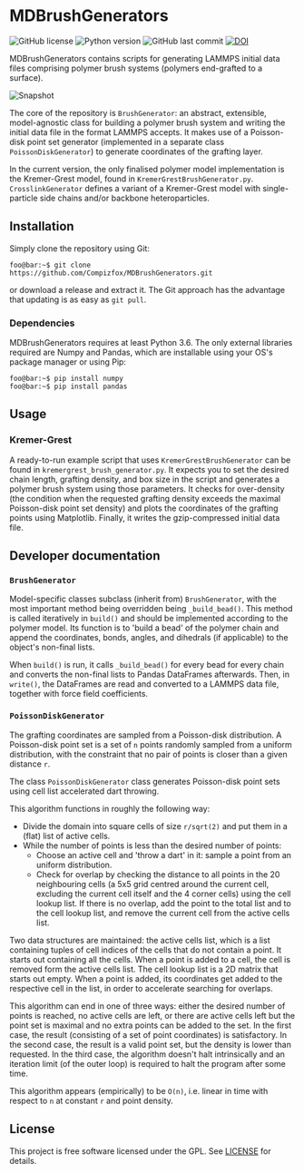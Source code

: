 # MDBrushGenerators
![GitHub license](https://img.shields.io/github/license/Compizfox/MDBrushGenerators)
![Python version](https://img.shields.io/badge/Python-%3E3.6-orange)
![GitHub last commit](https://img.shields.io/github/last-commit/Compizfox/MDBrushGenerators)
[![DOI](https://zenodo.org/badge/279256604.svg)](https://zenodo.org/badge/latestdoi/279256604)

MDBrushGenerators contains scripts for generating LAMMPS initial data files comprising polymer brush systems (polymers
end-grafted to a surface).

![Snapshot](https://user-images.githubusercontent.com/7603719/87414213-b8f02400-c5cb-11ea-87a8-f4b63c076801.png)

The core of the repository is `BrushGenerator`: an abstract, extensible, model-agnostic class for building a polymer
brush system and writing the initial data file in the format LAMMPS accepts. It makes use of a Poisson-disk point set
generator (implemented in a separate class `PoissonDiskGenerator`) to generate coordinates of the grafting layer.

In the current version, the only finalised polymer model implementation is the Kremer-Grest model, found in
`KremerGrestBrushGenerator.py`. `CrosslinkGenerator` defines a variant of a Kremer-Grest model with single-particle side
chains and/or backbone heteroparticles.

## Installation
Simply clone the repository using Git:

```console
foo@bar:~$ git clone https://github.com/Compizfox/MDBrushGenerators.git
```

or download a release and extract it. The Git approach has the advantage that updating is as easy as `git pull`.

### Dependencies
MDBrushGenerators requires at least Python 3.6. The only external libraries required are Numpy and Pandas, which are
installable using your OS's package manager or using Pip:

```console
foo@bar:~$ pip install numpy
foo@bar:~$ pip install pandas
```

## Usage
### Kremer-Grest
A ready-to-run example script that uses `KremerGrestBrushGenerator` can be found in `kremergrest_brush_generator.py`. It
expects you to set the desired chain length, grafting density, and box size in the script and generates a polymer brush
system using those parameters. It checks for over-density (the condition when the requested grafting density exceeds the
maximal Poisson-disk point set density) and plots the coordinates of the grafting points using Matplotlib. Finally, it
writes the gzip-compressed initial data file.

## Developer documentation
### `BrushGenerator`
Model-specific classes subclass (inherit from) `BrushGenerator`, with the most important method being overridden being
`_build_bead()`. This method is called iteratively in `build()` and should be implemented according to the polymer
model. Its function is to 'build a bead' of the polymer chain and append the coordinates, bonds, angles, and dihedrals
(if applicable) to the object's non-final lists.

When `build()` is run, it calls `_build_bead()` for every bead for every chain and converts the non-final lists to
Pandas DataFrames afterwards. Then, in `write()`, the DataFrames are read and converted to a LAMMPS data file, together
with force field coefficients.

### `PoissonDiskGenerator`
The grafting coordinates are sampled from a Poisson-disk distribution. A Poisson-disk point set is a set of `n` points
randomly sampled from a uniform distribution, with the constraint that no pair of points is closer than a given distance
`r`.

The class `PoissonDiskGenerator` class generates Poisson-disk point sets using cell list accelerated dart throwing.

This algorithm functions in roughly the following way:

- Divide the domain into square cells of size `r/sqrt(2)` and put them in a (flat) list of active cells.
- While the number of points is less than the desired number of points:
	- Choose an active cell and 'throw a dart' in it: sample a point from an uniform distribution.
	- Check for overlap by checking the distance to all points in the 20 neighbouring cells (a 5x5 grid centred around
the current cell, excluding the current cell itself and the 4 corner cells) using the cell lookup list. If there is no
overlap, add the point to the total list and to the cell lookup list, and remove the current cell from the active cells
list.

Two data structures are maintained: the active cells list, which is a list containing tuples of cell indices of the
cells that do not contain a point. It starts out containing all the cells. When a point is added to a cell, the cell is
removed form the active cells list. The cell lookup list is a 2D matrix that starts out empty. When a point is added,
its coordinates get added to the respective cell in the list, in order to accelerate searching for overlaps.

This algorithm can end in one of three ways: either the desired number of points is reached, no active cells are left,
or there are active cells left but the point set is maximal and no extra points can be added to the set. In the first
case, the result (consisting of a set of point coordinates) is satisfactory. In the second case, the result is a valid
point set, but the density is lower than requested. In the third case, the algorithm doesn't halt intrinsically and an
iteration limit (of the outer loop) is required to halt the program after some time.

This algorithm appears (empirically) to be `O(n)`, i.e. linear in time with respect to `n` at constant `r` and point
density.

## License
This project is free software licensed under the GPL. See [LICENSE](LICENSE) for details.

